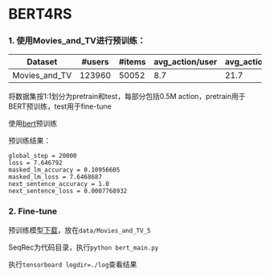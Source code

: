 # BERT4RS

### 1. 使用Movies_and_TV进行预训练：

| Dataset | #users | #items | avg_action/user | avg_action/item | #action|
| ------ | ------ | ------ |------ | ------ | ------ |
| Movies_and_TV | 123960 | 50052 | 8.7| 21.7 | 1084572 |

将数据集按1:1划分为pretrain和test，每部分包括0.5M action，pretrain用于BERT预训练，test用于fine-tune

使用[bert](https://github.com/google-research/bert)预训练

预训练结果：

```
global_step = 20000
loss = 7.646792
masked_lm_accuracy = 0.10956605
masked_lm_loss = 7.6468687
next_sentence_accuracy = 1.0
next_sentence_loss = 0.0007768932
```

### 2. Fine-tune

预训练模型[下载](https://pan.baidu.com/s/1eZH7ImirmMZkFZYEuWG0JA)，放在`data/Movies_and_TV_5`

SeqRec为代码目录，执行`python bert_main.py`

执行`tensorboard logdir=./log`查看结果